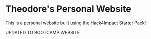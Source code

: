 # Theodore's Personal Website

This is a personal website built using the Hack4Impact Starter Pack!

UPDATED TO BOOTCAMP WEBSITE
